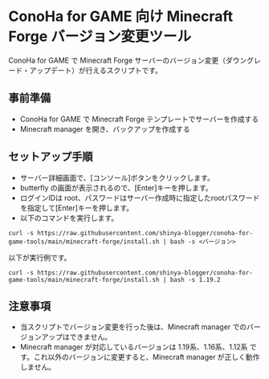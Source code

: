 # ConoHa for GAME 向け Minecraft Forge バージョン変更ツール

ConoHa for GAME で Minecraft Forge サーバーのバージョン変更（ダウングレード・アップデート）が行えるスクリプトです。

## 事前準備
- ConoHa for GAME で Minecraft Forge テンプレートでサーバーを作成する
- Minecraft manager を開き、バックアップを作成する

## セットアップ手順
- サーバー詳細画面で、[コンソール]ボタンをクリックします。
- butterfly の画面が表示されるので、[Enter]キーを押します。
- ログインIDは root、パスワードはサーバー作成時に指定したrootパスワードを指定して[Enter]キーを押します。
- 以下のコマンドを実行します。
```
curl -s https://raw.githubusercontent.com/shinya-blogger/conoha-for-game-tools/main/minecraft-forge/install.sh | bash -s <バージョン>
```
以下が実行例です。
```
curl -s https://raw.githubusercontent.com/shinya-blogger/conoha-for-game-tools/main/minecraft-forge/install.sh | bash -s 1.19.2
```
## 注意事項
- 当スクリプトでバージョン変更を行った後は、Minecraft manager でのバージョンアップはできません。
- Minecraft manager が対応しているバージョンは 1.19系、1.16系、1.12系 です。これ以外のバージョンに変更すると、Minecraft manager が正しく動作しません。